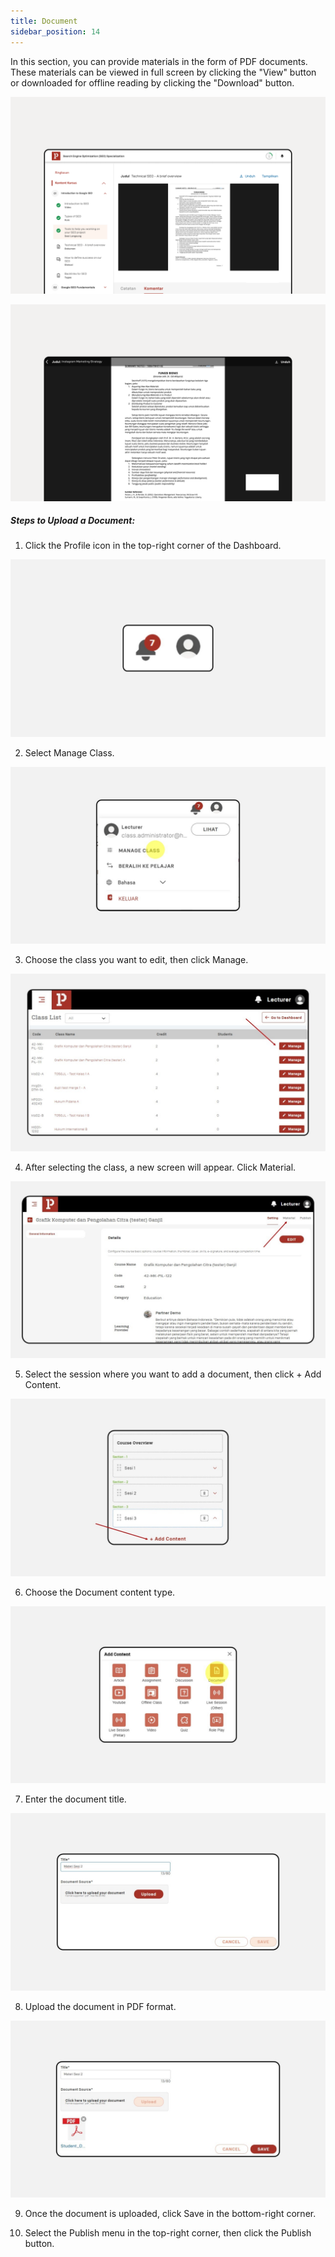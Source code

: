 ```yaml
---
title: Document
sidebar_position: 14
---
```

In this section, you can provide materials in the form of PDF documents. These materials can be viewed in full screen by clicking the "View" button or downloaded for offline reading by clicking the "Download" button.

![](/img/document_1.3.png)

![](/img/document_1.4.png)

##### Steps to Upload a Document:

1. Click the Profile icon in the top-right corner of the Dashboard.

![](/img/diskusi_4.jpg)

2. Select Manage Class.

![](/img/diskusi_5.jpg)

3. Choose the class you want to edit, then click Manage.

![](/img/diskusi_6.jpg)

4. After selecting the class, a new screen will appear. Click Material.

![](/img/doc-4.jpg)

5. Select the session where you want to add a document, then click + Add Content.

![](/img/doc-5.jpg)

6. Choose the Document content type.

![](/img/doc-6.jpg)

7. Enter the document title.

![](/img/doc-7.jpg)

8. Upload the document in PDF format.

![](/img/doc-8.jpg)

9. Once the document is uploaded, click Save in the bottom-right corner.

10. Select the Publish menu in the top-right corner, then click the Publish button.
